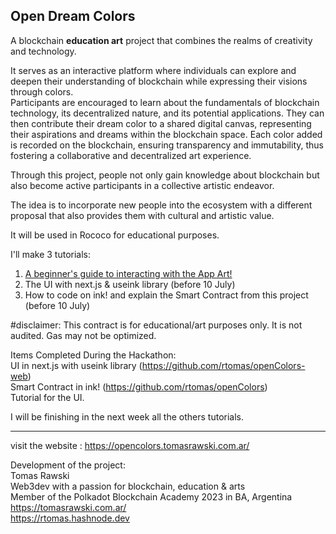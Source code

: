 ## Open Dream Colors

A blockchain **education art** project that combines the realms of creativity and technology.

It serves as an interactive platform where individuals can explore and deepen their understanding of blockchain while expressing their visions through colors.  
Participants are encouraged to learn about the fundamentals of blockchain technology, its decentralized nature, and its potential applications. They can then contribute their dream color to a shared digital canvas, representing their aspirations and dreams within the blockchain space. Each color added is recorded on the blockchain, ensuring transparency and immutability, thus fostering a collaborative and decentralized art experience.

Through this project, people not only gain knowledge about blockchain but also become active participants in a collective artistic endeavor.

The idea is to incorporate new people into the ecosystem with a different proposal that also provides them with cultural and artistic value.  

It will be used in Rococo for educational purposes.

I'll make 3 tutorials:  
1. [A beginner's guide to interacting with the App Art!](https://rtomas.hashnode.dev/how-to-use-the-open-dream-colors-art-app-with-your-own-wallet-and-ask-for-rocs)
2. The UI with next.js & useink library (before 10 July)
3. How to code on ink! and explain the Smart Contract from this project (before 10 July)

#disclaimer: This contract is for educational/art purposes only. It is not audited. Gas may not be optimized.

Items Completed During the Hackathon:  
UI in next.js with useink library (https://github.com/rtomas/openColors-web)  
Smart Contract in ink! (https://github.com/rtomas/openColors)  
Tutorial for the UI.  

I will be finishing in the next week all the others tutorials.

---

visit the website : https://opencolors.tomasrawski.com.ar/

Development of the project:  
Tomas Rawski  
Web3dev with a passion for blockchain, education & arts  
Member of the Polkadot Blockchain Academy 2023 in BA, Argentina  
https://tomasrawski.com.ar/  
https://rtomas.hashnode.dev
